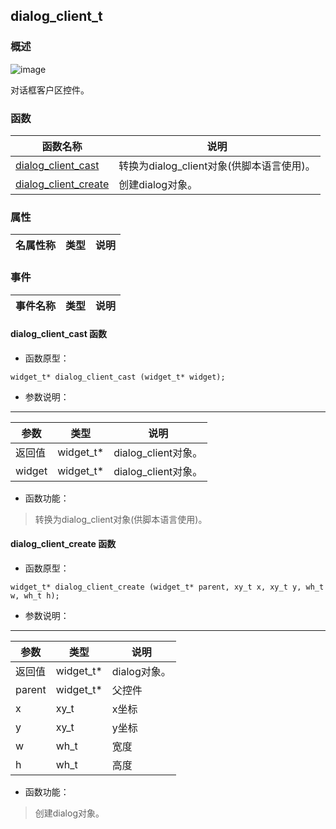 ## dialog\_client\_t
### 概述
![image](images/dialog_client_t_0.png)

 对话框客户区控件。
### 函数
<p id="dialog_client_t_methods">

| 函数名称 | 说明 | 
| -------- | ------------ | 
| <a href="#dialog_client_t_dialog_client_cast">dialog\_client\_cast</a> | 转换为dialog_client对象(供脚本语言使用)。 |
| <a href="#dialog_client_t_dialog_client_create">dialog\_client\_create</a> | 创建dialog对象。 |
### 属性
<p id="dialog_client_t_properties">

| 名属性称 | 类型 | 说明 | 
| -------- | ----- | ------------ | 
### 事件
<p id="dialog_client_t_events">

| 事件名称 | 类型  | 说明 | 
| -------- | ----- | ------- | 
#### dialog\_client\_cast 函数
* 函数原型：

```
widget_t* dialog_client_cast (widget_t* widget);
```

* 参数说明：

-----------------------

| 参数 | 类型 | 说明 |
| -------- | ----- | --------- |
| 返回值 | widget\_t* | dialog\_client对象。 |
| widget | widget\_t* | dialog\_client对象。 |
* 函数功能：

> <p id="dialog_client_t_dialog_client_cast"> 转换为dialog_client对象(供脚本语言使用)。



#### dialog\_client\_create 函数
* 函数原型：

```
widget_t* dialog_client_create (widget_t* parent, xy_t x, xy_t y, wh_t w, wh_t h);
```

* 参数说明：

-----------------------

| 参数 | 类型 | 说明 |
| -------- | ----- | --------- |
| 返回值 | widget\_t* | dialog对象。 |
| parent | widget\_t* | 父控件 |
| x | xy\_t | x坐标 |
| y | xy\_t | y坐标 |
| w | wh\_t | 宽度 |
| h | wh\_t | 高度 |
* 函数功能：

> <p id="dialog_client_t_dialog_client_create"> 创建dialog对象。




